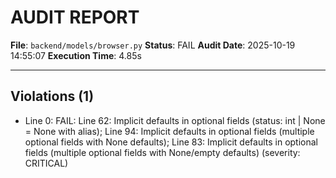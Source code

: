 # AUDIT REPORT

**File**: `backend/models/browser.py`
**Status**: FAIL
**Audit Date**: 2025-10-19 14:55:07
**Execution Time**: 4.85s

---

## Violations (1)

- Line 0: FAIL: Line 62: Implicit defaults in optional fields (status: int | None = None with alias); Line 94: Implicit defaults in optional fields (multiple optional fields with None defaults); Line 83: Implicit defaults in optional fields (multiple optional fields with None/empty defaults)
 (severity: CRITICAL)
